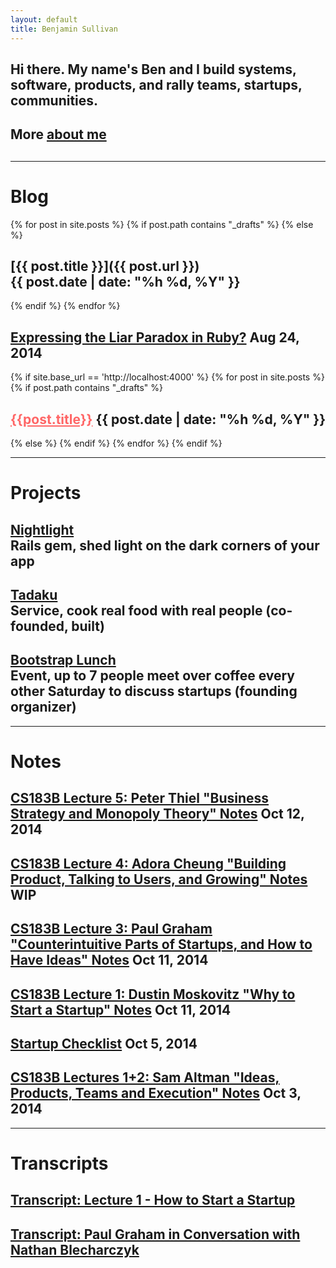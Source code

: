 ```yaml
---
layout: default
title: Benjamin Sullivan
---
```


<h2>Hi there. My name's Ben <span class="lowkey">and I build systems, software, products, and rally teams, startups, communities.</span></h2>
<h2 class="lowkey">
More <a href="/about-me">about me</a>
<div style="float:right;">
<a href="https://twitter.com/bnjs"><i class="fa fa-twitter"></i></a>
&nbsp;&nbsp;
<a href="https://github.com/bonsaiben"><i class="fa fa-github"></i></a>
&nbsp;&nbsp;
<a href="https://www.linkedin.com/in/bnjsu"><i class="fa fa-linkedin"></i></a>
</div>
</h2>

<h2>
</h2>

---

# Blog

{% for post in site.posts %}
{% if post.path contains "_drafts" %}
{% else %}
## [{{ post.title }}]({{ post.url }}) <span class="lowkey" style="white-space:nowrap">{{ post.date | date: "%h %d, %Y" }}</span>
{% endif %}
{% endfor %}

## [Expressing the Liar Paradox in Ruby?](/expressing-the-liar-paradox-in-ruby) <span class="lowkey">Aug 24, 2014</span>

{% if site.base_url == 'http://localhost:4000' %}
{% for post in site.posts %}
{% if post.path contains "_drafts" %}
## <a href="{{ post.url }}" style="color:#f66">{{post.title}}</a> <span class="lowkey">{{ post.date | date: "%h %d, %Y" }}</span>
{% else %}
{% endif %}
{% endfor %}
{% endif %}

---

# Projects

<h2>
  <a href="https://github.com/bonsaiben/nightlight" target="_blank">Nightlight</a>
  <br/>
  <span class="lowkey">Rails gem, shed light on the dark corners of your app</span>
</h2>

<h2>
  <a href="https://www.tadaku.com" target="_blank">Tadaku</a>
  <br/>
  <span class="lowkey">Service, cook real food with real people (co-founded, built)</span>
</h2>

<h2>
  <a href="http://www.meetup.com/tokyo-startup-circle/" target="_blank">Bootstrap Lunch</a>
  <br/>
  <span class="lowkey">Event, up to 7 people meet over coffee every other Saturday to discuss startups (founding organizer)</span>
</h2>

---

# Notes

## [CS183B Lecture 5: Peter Thiel "Business Strategy and Monopoly Theory" Notes](/notes/cs183b-lecture-5-peter-thiel-business-strategy-and-monopoly-theory/) <span class="lowkey">Oct 12, 2014</span>

## [CS183B Lecture 4: Adora Cheung "Building Product, Talking to Users, and Growing" Notes](/notes/cs183b-lecture-4-adora-cheung-building-product-talking-to-users-and-growing/) <span class="lowkey">WIP</span>

## [CS183B Lecture 3: Paul Graham "Counterintuitive Parts of Startups, and How to Have Ideas" Notes](/notes/cs183b-lecture-3-paul-graham-counterintuitive-parts-of-startups-and-how-to-have-ideas/) <span class="lowkey">Oct 11, 2014</span>

## [CS183B Lecture 1: Dustin Moskovitz "Why to Start a Startup" Notes](/notes/cs183b-lecture-1-dustin-moskovitz-why-to-start-a-startup/) <span class="lowkey">Oct 11, 2014</span>

## [Startup Checklist](/notes/startup-checklist/) <span class="lowkey">Oct 5, 2014</span>

## [CS183B Lectures 1+2: Sam Altman "Ideas, Products, Teams and Execution" Notes](/notes/sam-altman-ideas-products-teams-and-execution-highlights/) <span class="lowkey">Oct 3, 2014</span>

---

# Transcripts

## [Transcript: Lecture 1 - How to Start a Startup](/2014/09/25/transcript-lecture-1-how-to-start-a-startup/)

## [Transcript: Paul Graham in Conversation with Nathan Blecharczyk](/transcript-paul-graham-in-conversation-with-nathan-blecharczyk)

